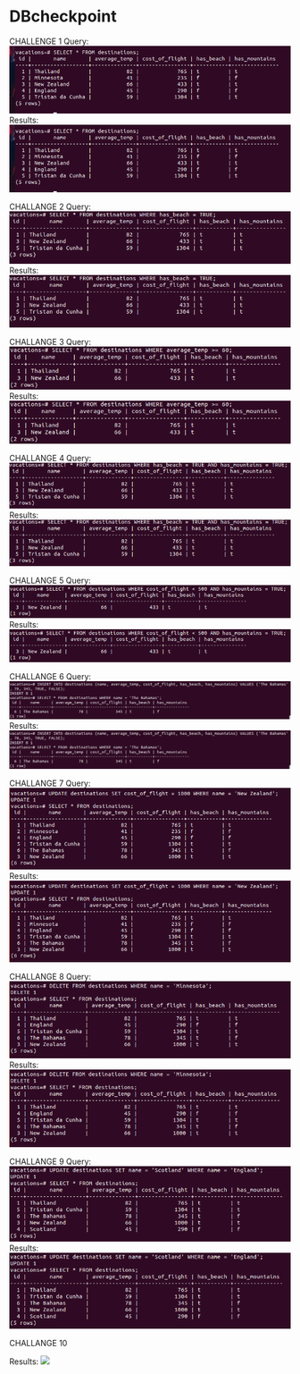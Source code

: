 # DBcheckpoint

CHALLENGE 1
Query:  ![](pics/query1.png)
Results: ![](pics/query1.png)

CHALLANGE 2
Query:  ![](pics/query2.png)
Results: ![](pics/query2.png)

CHALLANGE 3
Query:  ![](pics/query3.png)
Results: ![](pics/query3.png)

CHALLANGE 4
Query:  ![](pics/query4.png)
Results: ![](pics/query4.png)

CHALLANGE 5
Query:  ![](pics/query5.png)
Results: ![](pics/query5.png)

CHALLANGE 6
Query:  ![](pics/query6.png)
Results: ![](pics/query6.png)

CHALLANGE 7
Query:  ![](pics/query7.png)
Results: ![](pics/query7.png)

CHALLANGE 8
Query:  ![](pics/query8.png)
Results: ![](pics/query8.png)

CHALLANGE 9
Query:  ![](pics/query9.png)
Results: ![](pics/query9.png)

CHALLANGE 10

Results: ![](pics/query10.png)